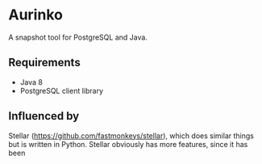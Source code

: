 # Aurinko

A snapshot tool for PostgreSQL and Java.

## Requirements

* Java 8
* PostgreSQL client library

## Influenced by

Stellar (https://github.com/fastmonkeys/stellar), which does similar things but is written in Python. Stellar obviously has more features, since it has been 
